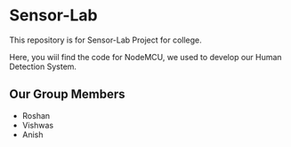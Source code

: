 # Sensor-Lab
This repository is for Sensor-Lab Project for college.

Here, you wiil find the code for NodeMCU, we used to develop our Human Detection System.

## Our Group Members
- Roshan
- Vishwas
- Anish
